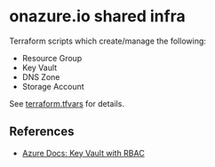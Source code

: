 # onazure.io shared infra

Terraform scripts which create/manage the following:

- Resource Group
- Key Vault
- DNS Zone
- Storage Account

See [terraform.tfvars](./terraform/terraform.tfvars) for details.

## References

- [Azure Docs: Key Vault with RBAC](https://docs.microsoft.com/en-us/azure/key-vault/general/rbac-guide)
